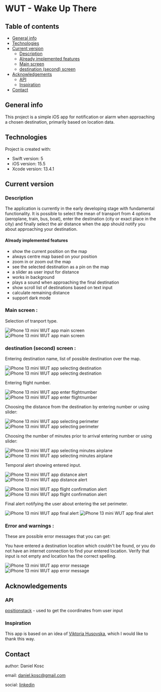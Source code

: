 # WUT - Wake Up There  

## Table of contents  
* [General info](#General-info)
* [Technologies](#Technologies)
* [Current version](#Current-version)
    * [Description](#Description)
    * [Already implemented features](#Already-implemented-features)
    * [Main screen](#Main-screen)
    * [destination (second) screen](#destination-(second)-screen)
* [Acknowledgements](#Acknowledgements)
    * [API](#API)
    * [Inspiration](#Inspiration)
* [Contact](#Contact)

## General info
This project is a simple iOS app for notification or alarm when approaching a chosen destination, primarily based on location data.
	
## Technologies
Project is created with:
* Swift version: 5
* iOS version: 15.5
* Xcode version: 13.4.1

## Current version  

### Description  
The application is currently in the early developing stage with fundamental functionality. It is possible to select the mean of transport from 4 options (aeroplane, train, bus, boat), enter the destination (city or exact place in the city) and finally select the air distance when the app should notify you about approaching your destination.

#### Already implemented features  
- show the current position on the map
- always centre map based on your position
- zoom in or zoom out the map
- see the selected destination as a pin on the map
- a slider as user input for distance
- works in background
- plays a sound when approaching the final destination
- show scroll list of destinations based on text input
- calculate remaining distance
- support dark mode

### Main screen :  
Selection of tranport type.

![iPhone 13 mini WUT app main screen](Screenshots/select_view.png)
![iPhone 13 mini WUT app main screen](Screenshots/select_view_black.png)

### destination (second) screen :  
Entering destination name, list of possible destination over the map.

![iPhone 13 mini WUT app selecting destination](Screenshots/destination_view.png)
![iPhone 13 mini WUT app selecting destination](Screenshots/destination_view_black.png)

Entering flight number.

![iPhone 13 mini WUT app enter flightnumber](Screenshots/flight_destination.png)
![iPhone 13 mini WUT app enter flightnumber](Screenshots/flight_destination_black.png)

Choosing the distance from the destination by entering number or using slider:

![iPhone 13 mini WUT app selecting perimeter](Screenshots/select_perimeter.png)
![iPhone 13 mini WUT app selecting perimeter](Screenshots/select_perimeter_black.png)

Choosing the number of minutes prior to arrival entering number or using slider:

![iPhone 13 mini WUT app selecting minutes airplane](Screenshots/flight_perimeter.png)
![iPhone 13 mini WUT app selecting minutes airplane](Screenshots/flight_perimeter_black.png)

Temporal alert showing entered input.

![iPhone 13 mini WUT app distance alert](Screenshots/show_distance.png)
![iPhone 13 mini WUT app distance alert](Screenshots/show_distance_black.png)

![iPhone 13 mini WUT app flight confirmation alert](Screenshots/flight_set.png)
![iPhone 13 mini WUT app flight confirmation alert](Screenshots/flight_set_black.png)

Final alert notifying the user about entering the set perimeter.

![iPhone 13 mini WUT app final alert](Screenshots/alert.png)
![iPhone 13 mini WUT app final alert](Screenshots/alert_black.png)

### Error and warnings :  
These are possible error messages that you can get:

You have entered a destination location which couldn't be found, or you do not have an internet connection to find your entered location. Verify that input is not empty and location has the correct spelling.

![iPhone 13 mini WUT app error message](Screenshots/error_msg.png)
![iPhone 13 mini WUT app error message](Screenshots/error_msg_black.png)

## Acknowledgements  

### API  
[positionstack](https://positionstack.com) - used to get the coordinates from user input

### Inspiration
This app is based on an idea of [Viktoria Husovska](https://www.linkedin.com/in/viktória-husovská-272528224/), which I would like to thank this way. 

## Contact  

author: Daniel Kosc

email: daniel.kosc@gmail.com

social: [linkedin](https://www.linkedin.com/in/daniel-košč-3b4983189/)